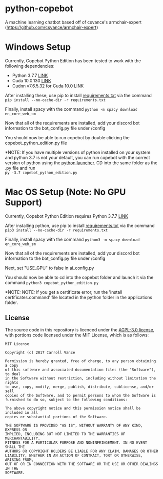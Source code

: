 # python-copebot
A machine learning chatbot based off of csvance's armchair-expert (https://github.com/csvance/armchair-expert)

# Windows Setup
Currently, Copebot Python Edition has been tested to work with the following dependencies:
- Python 3.7.7 [LINK](https://www.python.org/downloads/release/python-377/)
- Cuda 10.0.130 [LINK](https://developer.nvidia.com/cuda-10.0-download-archive)
- Cudnn v7.6.5.32 for Cuda 10.0 [LINK](https://developer.nvidia.com/rdp/cudnn-download#a-collapse765-10)

After installing these, use pip to install [requirements.txt](https://gist.githubusercontent.com/collectioncard/ec212a338400b003a72a6ac7d75d3fc7/raw/c7e354204dcaa59f458b8beff5f24f460d9632bb/requirements.txt) via the command ``pip install --no-cache-dir -r requirements.txt``

Finally, install spacy with the command ``python -m spacy download en_core_web_sm``

Now that all of the requirements are installed, add your discord bot information to the bot_config.py file under /config

You should now be able to run copebot by double clicking the copebot_python_edition.py file

\*NOTE: If you have multiple versions of python installed on your system and python 3.7 is not your default, you can run copebot with the correct version of python using the [python launcher](https://docs.python.org/3/using/windows.html#launcher). CD into the same folder as the .py file and run   
`py -3.7 copebot_python_edition.py`

# Mac OS Setup (Note: No GPU Support)
Currently, Copebot Python Edition requires Python 3.7.7 [LINK](https://www.python.org/downloads/release/python-377/)

After installing python, use pip to install [requirements.txt](https://gist.githubusercontent.com/collectioncard/ec212a338400b003a72a6ac7d75d3fc7/raw/c7e354204dcaa59f458b8beff5f24f460d9632bb/requirements.txt) via the command ``pip3 install --no-cache-dir -r requirements.txt``

Finally, install spacy with the command ``python3 -m spacy download en_core_web_sm``

Now that all of the requirements are installed, add your discord bot information to the bot_config.py file under /config
   
   Next, set "USE_GPU" to false in ai_config.py

You should now be able to cd into the copebot folder and launch it via the command `python3 copebot_python_edition.py`

\*NOTE: NOTE: If you get a certificate error, run the 'install certificates.command' file located in the python folder in the applications folder. 


## License
The source code in this repository is licenced under the [AGPL-3.0 license](LICENSE), with portions code licensed under the MIT License, which is as follows:
```
MIT License

Copyright (c) 2017 Carroll Vance

Permission is hereby granted, free of charge, to any person obtaining a copy
of this software and associated documentation files (the "Software"), to deal
in the Software without restriction, including without limitation the rights
to use, copy, modify, merge, publish, distribute, sublicense, and/or sell
copies of the Software, and to permit persons to whom the Software is
furnished to do so, subject to the following conditions:

The above copyright notice and this permission notice shall be included in all
copies or substantial portions of the Software.

THE SOFTWARE IS PROVIDED "AS IS", WITHOUT WARRANTY OF ANY KIND, EXPRESS OR
IMPLIED, INCLUDING BUT NOT LIMITED TO THE WARRANTIES OF MERCHANTABILITY,
FITNESS FOR A PARTICULAR PURPOSE AND NONINFRINGEMENT. IN NO EVENT SHALL THE
AUTHORS OR COPYRIGHT HOLDERS BE LIABLE FOR ANY CLAIM, DAMAGES OR OTHER
LIABILITY, WHETHER IN AN ACTION OF CONTRACT, TORT OR OTHERWISE, ARISING FROM,
OUT OF OR IN CONNECTION WITH THE SOFTWARE OR THE USE OR OTHER DEALINGS IN THE
SOFTWARE.
```
